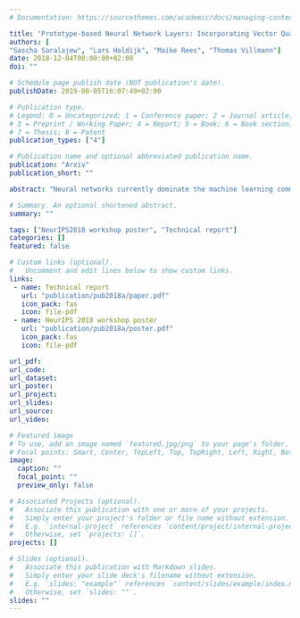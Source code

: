 ```yaml
---
# Documentation: https://sourcethemes.com/academic/docs/managing-content/

title: "Prototype-based Neural Network Layers: Incorporating Vector Quantization"
authors: [
"Sascha Saralajew", "Lars Holdijk", "Maike Rees", "Thomas Villmann"]
date: 2018-12-04T00:00:00+02:00
doi: ""

# Schedule page publish date (NOT publication's date).
publishDate: 2019-08-05T16:07:49+02:00

# Publication type.
# Legend: 0 = Uncategorized; 1 = Conference paper; 2 = Journal article;
# 3 = Preprint / Working Paper; 4 = Report; 5 = Book; 6 = Book section;
# 7 = Thesis; 8 = Patent
publication_types: ["4"]

# Publication name and optional abbreviated publication name.
publication: "Arxiv"
publication_short: ""

abstract: "Neural networks currently dominate the machine learning community and they do so for good reasons. Their accuracy on complex tasks such as image classification is unrivaled at the moment and with recent improvements they are reasonably easy to train. Nevertheless, neural networks are lacking robustness and interpretability. Prototype-based vector quantization methods on the other hand are known for being robust and interpretable. For this reason, we propose techniques and strategies to merge both approaches. This contribution will particularly highlight the similarities between them and outline how to construct a prototype-based classification layer for multilayer networks. Additionally, we provide an alternative, prototype-based, approach to the classical convolution operation. Numerical results are not part of this report, instead the focus lays on establishing a strong theoretical framework. By publishing our framework and the respective theoretical considerations and justifications before finalizing our numerical experiments we hope to jump-start the incorporation of prototype-based learning in neural networks and vice versa."

# Summary. An optional shortened abstract.
summary: ""

tags: ["NeurIPS2018 workshop poster", "Technical report"]
categories: []
featured: false

# Custom links (optional).
#   Uncomment and edit lines below to show custom links.
links:
 - name: Technical report
   url: "publication/pub2018a/paper.pdf"
   icon_pack: fas
   icon: file-pdf
 - name: NeurIPS 2018 workshop poster
   url: "publication/pub2018a/poster.pdf"
   icon_pack: fas
   icon: file-pdf

url_pdf: 
url_code:
url_dataset:
url_poster: 
url_project:
url_slides:
url_source:
url_video:

# Featured image
# To use, add an image named `featured.jpg/png` to your page's folder. 
# Focal points: Smart, Center, TopLeft, Top, TopRight, Left, Right, BottomLeft, Bottom, BottomRight.
image:
  caption: ""
  focal_point: ""
  preview_only: false

# Associated Projects (optional).
#   Associate this publication with one or more of your projects.
#   Simply enter your project's folder or file name without extension.
#   E.g. `internal-project` references `content/project/internal-project/index.md`.
#   Otherwise, set `projects: []`.
projects: []

# Slides (optional).
#   Associate this publication with Markdown slides.
#   Simply enter your slide deck's filename without extension.
#   E.g. `slides: "example"` references `content/slides/example/index.md`.
#   Otherwise, set `slides: ""`.
slides: ""
---
```

